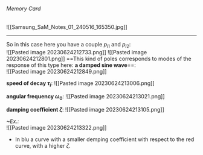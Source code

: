 ###### Memory Card
![[Samsung_SaM_Notes_01_240516_165350.jpg]]

---
So in this case here you have a couple $p_{i1}$ and $p_{i2}$:<br>![[Pasted image 20230624212733.png]]
![[Pasted image 20230624212801.png]]
==This kind of poles corresponds to modes of the response of this type here: **a damped sine wave**==:<br>![[Pasted image 20230624212849.png]]

**speed of decay $\tau_i$**:
![[Pasted image 20230624213006.png]]

**angular frequency $\omega_0$**:
![[Pasted image 20230624213021.png]]

**damping coefficient $\zeta$**:
![[Pasted image 20230624213105.png]]

*~Ex.:*<br>![[Pasted image 20230624213322.png]]
- In blu a curve with a smaller demping coefficient with respect to the red curve, with a higher $\zeta$.